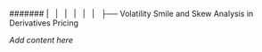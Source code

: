 ####### |   |   |   |   |   |   ├── Volatility Smile and Skew Analysis in Derivatives Pricing

*Add content here*